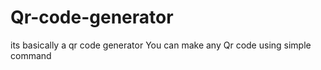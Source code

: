 # Qr-code-generator
its basically a qr code generator
You can make any Qr code using simple command
